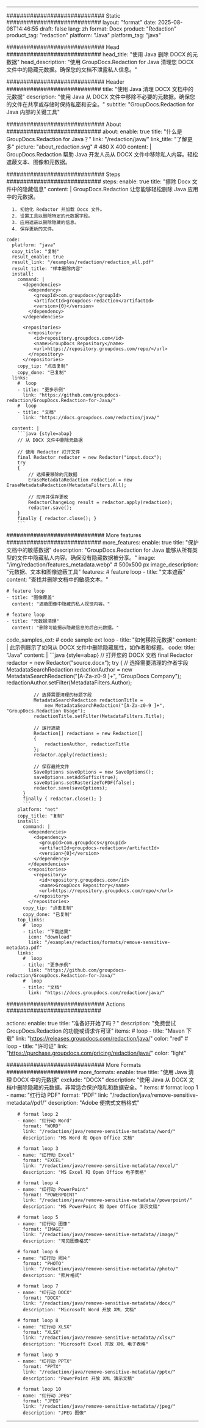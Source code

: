 
---
############################# Static ############################
layout: "format"
date:  2025-08-08T14:46:55
draft: false
lang: zh
format: Docx
product: "Redaction"
product_tag: "redaction"
platform: "Java"
platform_tag: "java"

############################# Head ############################
head_title: "使用 Java 删除 DOCX 的元数据"
head_description: "使用 GroupDocs.Redaction for Java 清理您 DOCX 文件中的隐藏元数据。确保您的文档不泄露私人信息。"

############################# Header ############################
title: "使用 Java 清理 DOCX 文档中的元数据" 
description: "使用 Java 从 DOCX 文件中移除不必要的元数据。确保您的文件在共享或存储时保持私密和安全。"
subtitle: "GroupDocs.Redaction for Java 内部的关键工具" 

############################# About ############################
about:
    enable: true
    title: "什么是 GroupDocs.Redaction for Java？"
    link: "/redaction/java/"
    link_title: "了解更多"
    picture: "about_redaction.svg" # 480 X 400
    content: |
       GroupDocs.Redaction 帮助 Java 开发人员从 DOCX 文件中移除私人内容。轻松遮蔽文本、图像和元数据。

############################# Steps ############################
steps:
    enable: true
    title: "擦除 Docx 文件中的隐藏信息"
    content: |
      GroupDocs.Redaction 让您能够轻松删除 Java 应用中的元数据。
      
      1. 初始化 Redactor 并加载 Docx 文件。
      2. 设置工具以删除特定的元数据字段。
      3. 应用遮蔽以删除隐藏的信息。
      4. 保存更新的文件。
   
    code:
      platform: "java"
      copy_title: "复制"
      result_enable: true
      result_link: "/examples/redaction/redaction_all.pdf"
      result_title: "样本删除内容"
      install:
        command: |
          <dependencies>
            <dependency>
              <groupId>com.groupdocs</groupId>
              <artifactId>groupdocs-redaction</artifactId>
              <version>{0}</version>
            </dependency>
          </dependencies>

          <repositories>
            <repository>
              <id>repository.groupdocs.com</id>
              <name>GroupDocs Repository</name>
              <url>https://repository.groupdocs.com/repo/</url>
            </repository>
          </repositories>
        copy_tip: "点击复制"
        copy_done: "已复制"
      links:
        #  loop
        - title: "更多示例"
          link: "https://github.com/groupdocs-redaction/GroupDocs.Redaction-for-Java/"
        #  loop
        - title: "文档"
          link: "https://docs.groupdocs.com/redaction/java/"
          
      content: |
        ```java {style=abap}
        // 从 DOCX 文件中删除元数据

        // 使用 Redactor 打开文件
        final Redactor redactor = new Redactor("input.docx");
        try
        {
            // 选择要移除的元数据
            EraseMetadataRedaction redaction = new EraseMetadataRedaction(MetadataFilters.All);

            // 应用并保存更改
            RedactorChangeLog result = redactor.apply(redaction);
            redactor.save();
        }
        finally { redactor.close(); }
        ```            


############################# More features ############################
more_features:
  enable: true
  title: "保护文档中的敏感数据"
  description: "GroupDocs.Redaction for Java 能够从所有类型的文件中隐藏私人内容。确保没有隐藏数据被分享。"
  image: "/img/redaction/features_metadata.webp" # 500x500 px
  image_description: "元数据、文本和图像遮蔽工具"
  features:
    # feature loop
    - title: "文本遮蔽"
      content: "查找并删除文档中的敏感文本。"

    # feature loop
    - title: "图像覆盖"
      content: "遮蔽图像中隐藏的私人视觉内容。"

    # feature loop
    - title: "元数据清理"
      content: "删除可能揭示隐藏信息的后台元数据。"
      
  code_samples_ext:
    # code sample ext loop
    - title: "如何移除元数据"
      content: |
        此示例展示了如何从 DOCX 文件中删除隐藏属性，如作者和标题。
      code:
        title: "Java"
        content: |
          ```java {style=abap}
          //  打开您的 DOCX 文档
          final Redactor redactor = new Redactor("source.docx");
          try
          {
              // 选择需要清理的作者字段
              MetadataSearchRedaction redactionAuthor = 
                  new MetadataSearchRedaction("[A-Za-z0-9 ]+", "GroupDocs Company");
              redactionAuthor.setFilter(MetadataFilters.Author);

              // 选择需要清理的标题字段
              MetadataSearchRedaction redactionTitle = 
                  new MetadataSearchRedaction("[A-Za-z0-9 ]+", "GroupDocs.Redaction Usage");
              redactionTitle.setFilter(MetadataFilters.Title);

              // 运行遮蔽
              Redaction[] redactions = new Redaction[]
              {
                  redactionAuthor, redactionTitle
              };
              redactor.apply(redactions);

              // 保存最终文件
              SaveOptions saveOptions = new SaveOptions();
              saveOptions.setAddSuffix(true);
              saveOptions.setRasterizeToPDF(false);
              redactor.save(saveOptions);
          }
          finally { redactor.close(); }
          ```
        platform: "net"
        copy_title: "复制"
        install:
          command: |
            <dependencies>
              <dependency>
                <groupId>com.groupdocs</groupId>
                <artifactId>groupdocs-redaction</artifactId>
                <version>{0}</version>
              </dependency>
            </dependencies>
            <repositories>
              <repository>
                <id>repository.groupdocs.com</id>
                <name>GroupDocs Repository</name>
                <url>https://repository.groupdocs.com/repo/</url>
              </repository>
            </repositories>
          copy_tip: "点击复制"
          copy_done: "已复制"
        top_links:
          #  loop
          - title: "下载结果"
            icon: "download"
            link: "/examples/redaction/formats/remove-sensitive-metadata.pdf"
        links:
          #  loop
          - title: "更多示例"
            link: "https://github.com/groupdocs-redaction/GroupDocs.Redaction-for-Java/"
          #  loop
          - title: "文档"
            link: "https://docs.groupdocs.com/redaction/java/"


############################# Actions ############################

actions:
  enable: true
  title: "准备好开始了吗？"
  description: "免费尝试 GroupDocs.Redaction 的功能或请求许可证"
  items:
    #  loop
    - title: "Maven 下载"
      link: "https://releases.groupdocs.com/redaction/java/"
      color: "red"
        #  loop
    - title: "许可证"
      link: "https://purchase.groupdocs.com/pricing/redaction/java/"
      color: "light"


############################# More Formats #####################
more_formats:
    enable: true
    title: "使用 Java 清理 DOCX 中的元数据"
    exclude: "DOCX"
    description: "使用 Java 从 DOCX 文档中删除隐藏的元数据。非常适合保护隐私和数据安全。"
    items: 
        # format loop 1
        - name: "红行动 PDF"
          format: "PDF"
          link: "/redaction/java/remove-sensitive-metadata//pdf/"
          description: "Adobe 便携式文档格式"

        # format loop 2
        - name: "红行动 Word"
          format: "WORD"
          link: "/redaction/java/remove-sensitive-metadata//word/"
          description: "MS Word 和 Open Office 文档"
          
        # format loop 3
        - name: "红行动 Excel"
          format: "EXCEL"
          link: "/redaction/java/remove-sensitive-metadata//excel/"
          description: "MS Excel 和 Open Office 电子表格"

        # format loop 4
        - name: "红行动 PowerPoint"
          format: "POWERPOINT"
          link: "/redaction/java/remove-sensitive-metadata//powerpoint/"
          description: "MS PowerPoint 和 Open Office 演示文稿"

        # format loop 5
        - name: "红行动 图像"
          format: "IMAGE"
          link: "/redaction/java/remove-sensitive-metadata//image/"
          description: "常见图像格式"

        # format loop 6
        - name: "红行动 照片"
          format: "PHOTO"
          link: "/redaction/java/remove-sensitive-metadata//photo/"
          description: "照片格式"

        # format loop 7
        - name: "红行动 DOCX"
          format: "DOCX"
          link: "/redaction/java/remove-sensitive-metadata//docx/"
          description: "Microsoft Word 开放 XML 文档"
          
        # format loop 8
        - name: "红行动 XLSX"
          format: "XLSX"
          link: "/redaction/java/remove-sensitive-metadata//xlsx/"
          description: "Microsoft Excel 开放 XML 电子表格"
          
        # format loop 9
        - name: "红行动 PPTX"
          format: "PPTX"
          link: "/redaction/java/remove-sensitive-metadata//pptx/"
          description: "PowerPoint 开放 XML 演示文稿"

        # format loop 10
        - name: "红行动 JPEG"
          format: "JPEG"
          link: "/redaction/java/remove-sensitive-metadata//jpeg/"
          description: "JPEG 图像"


---